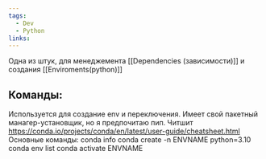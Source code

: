 ```yaml
---
tags:
  - Dev
  - Python
links:
---
```

Одна из штук, для менеджемента [[Dependencies (зависимости)]] и создания [[Enviroments(python)]]

## Команды:
Используется для создание env и переключения. Имеет свой пакетный манагер-установщик, но я предпочитаю пип. Читшит https://conda.io/projects/conda/en/latest/user-guide/cheatsheet.html
Основные команды:
	conda info
	conda create -n ENVNAME python=3.10
	conda env list
	conda activate ENVNAME
